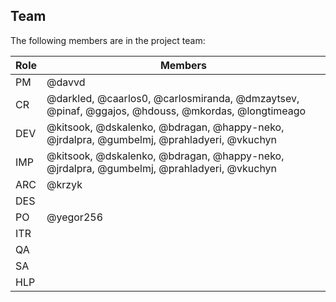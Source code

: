 ## Team

The following members are in the project team:

Role | Members
---|---
PM | @davvd
CR | @darkled, @caarlos0, @carlosmiranda, @dmzaytsev, @pinaf, @ggajos, @hdouss, @mkordas, @longtimeago
DEV | @kitsook, @dskalenko, @bdragan, @happy-neko, @jrdalpra, @gumbelmj, @prahladyeri, @vkuchyn
IMP | @kitsook, @dskalenko, @bdragan, @happy-neko, @jrdalpra, @gumbelmj, @prahladyeri, @vkuchyn
ARC | @krzyk
DES | 
PO | @yegor256
ITR | 
QA | 
SA | 
HLP | 
